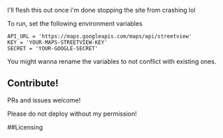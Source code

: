 I'll flesh this out once i'm done stopping the site from crashing lol

To run, set the following environment variables
```
API_URL = 'https://maps.googleapis.com/maps/api/streetview'
KEY = 'YOUR-MAPS-STREETVIEW-KEY'
SECRET = 'YOUR-GOOGLE-SECRET'
```

You might wanna rename the variables to not conflict with existing ones.

## Contribute!
PRs and issues welcome!

Please do not deploy without my permission!

##Licensing